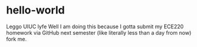 # hello-world
Leggo UIUC lyfe
Well I am doing this because I gotta submit my ECE220 homework via GitHub next semester (like literally less than a day from now) fork me. 
